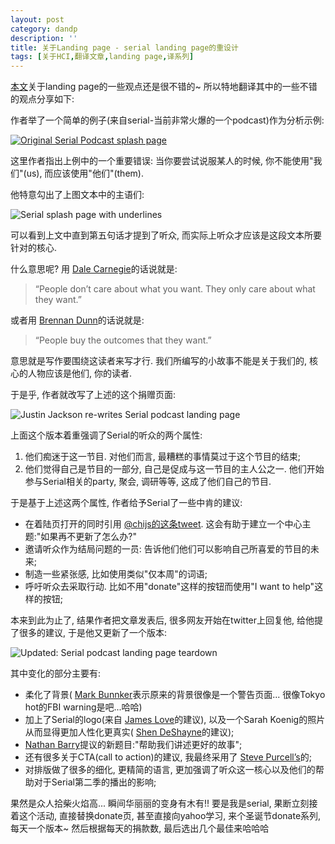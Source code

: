 ```yaml
---
layout: post
category: dandp
description: ''
title: 关于Landing page - serial landing page的重设计
tags: [关于HCI,翻译文章,landing page,译系列]
---
```


<p><a href="http://justinjackson.ca/serial/">本文</a>关于landing page的一些观点还是很不错的~ 所以特地翻译其中的一些不错的观点分享如下:</p>

<p>作者举了一个简单的例子(来自serial-当前非常火爆的一个podcast)作为分析示例:</p>

<p><a href="http://serialpodcast.org/"><img src="http://justinjackson.ca/wp-content/uploads/2014/11/original-1-1024x532.png" alt="Original Serial Podcast splash page" title=""></a></p>

<p>这里作者指出上例中的一个重要错误: 当你要尝试说服某人的时候, 你不能使用"我们"(us), 而应该使用"他们"(them).</p>
<!--more-->


<p>他特意勾出了上图文本中的主语们:</p>

<p><img src="http://justinjackson.ca/wp-content/uploads/2014/11/original-corrections-1024x532.png" alt="Serial splash page with underlines" title=""></p>

<p>可以看到上文中直到第五句话才提到了听众, 而实际上听众才应该是这段文本所要针对的核心.</p>

<p>什么意思呢? 用
 <a href="https://www.goodreads.com/work/quotes/2370171-how-to-win-friends-and-influence-people">Dale Carnegie</a>的话说就是:</p>

<blockquote>
  <p>“People don’t care about what you want. They only care about what they want.”</p>
</blockquote>

<p>或者用 <a href="http://productpeople.tv/2013/01/30/ep11-brennan-dunn-part1/">Brennan Dunn</a>的话说就是:</p>

<blockquote>
  <p>“People buy the outcomes that they want.”</p>
</blockquote>

<p>意思就是写作要围绕这读者来写才行. 我们所编写的小故事不能是关于我们的, 核心的人物应该是他们, 你的读者.</p>

<p>于是乎, 作者就改写了上述的这个捐赠页面:</p>

<p><img src="http://justinjackson.ca/wp-content/uploads/2014/11/re-write-1024x694.png" alt="Justin Jackson re-writes Serial podcast landing page" title=""></p>

<p>上面这个版本着重强调了Serial的听众的两个属性:</p>

<ol>
<li>他们痴迷于这一节目. 对他们而言, 最糟糕的事情莫过于这个节目的结束;</li>
<li>他们觉得自己是节目的一部分, 自己是促成与这一节目的主人公之一. 他们开始参与Serial相关的party, 聚会, 调研等等, 这成了他们自己的节目.</li>
</ol>

<p>于是基于上述这两个属性, 作者给予Serial了一些中肯的建议: </p>

<ul>
<li>在着陆页打开的同时引用 <a href="https://twitter.com/chijs/status/536340442309070848">@chijs的这条tweet</a>. 这会有助于建立一个中心主题:"如果再不更新了怎么办?"</li>
<li>邀请听众作为结局问题的一员: 告诉他们他们可以影响自己所喜爱的节目的未来;</li>
<li>制造一些紧张感, 比如使用类似"仅本周"的词语;</li>
<li>呼吁听众去采取行动. 比如不用"donate"这样的按钮而使用"I want to help"这样的按钮;</li>
</ul>

<p>本来到此为止了,  结果作者把文章发表后, 很多网友开始在twitter上回复他, 给他提了很多的建议, 于是他又更新了一个版本:</p>

<p><img src="http://justinjackson.ca/wp-content/uploads/2014/11/update-landing-2-1024x622.png" alt="Updated: Serial podcast landing page teardown" title=""></p>

<p>其中变化的部分主要有:</p>

<ul>
<li>柔化了背景( <a href="https://twitter.com/thegreygorilla/status/536906062683963392">Mark Bunnker</a>表示原来的背景很像是一个警告页面... 很像Tokyo hot的FBI warning是吧...哈哈)</li>
<li>加上了Serial的logo(来自 <a href="https://twitter.com/JamesLove31/status/536928750810562560">James Love</a>的建议), 以及一个Sarah Koenig的照片从而显得更加人性化更真实( <a href="https://twitter.com/shennyg/status/536959318101204992">Shen DeShayne</a>的建议);</li>
<li><a href="https://twitter.com/nathanbarry/status/536930868275974145">Nathan Barry</a>提议的新题目:"帮助我们讲述更好的故事";</li>
<li>还有很多关于CTA(call to action)的建议, 我最终采用了 <a href="https://twitter.com/sanityinc/status/536898059389902848">Steve Purcell’s</a>的;</li>
<li>对排版做了很多的细化, 更精简的语言, 更加强调了听众这一核心以及他们的帮助对于Serial第二季的播出的影响;</li>
</ul>

<p>果然是众人拾柴火焰高... 瞬间华丽丽的变身有木有!! 要是我是serial, 果断立刻接着这个活动, 直接替换donate页, 甚至直接向yahoo学习, 来个圣诞节donate系列, 每天一个版本~ 然后根据每天的捐款数, 最后选出几个最佳来哈哈哈 </p>
